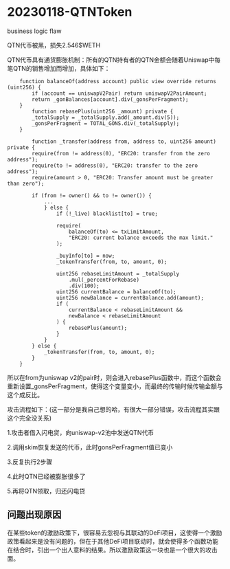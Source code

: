 # 20230118-QTNToken

business logic flaw

QTN代币被黑，损失2.546$WETH



QTN代币具有通货膨胀机制：所有的QTN持有者的QTN金额会随着Uniswap中每笔QTN的销售增加而增加，具体如下：

```solidity
    function balanceOf(address account) public view override returns (uint256) {
        if (account == uniswapV2Pair) return uniswapV2PairAmount;
        return _gonBalances[account].div(_gonsPerFragment);
    }
        function rebasePlus(uint256 _amount) private {
        _totalSupply = _totalSupply.add(_amount.div(5));
        _gonsPerFragment = TOTAL_GONS.div(_totalSupply);
    }
    
        function _transfer(address from, address to, uint256 amount) private {
        require(from != address(0), "ERC20: transfer from the zero address");
        require(to != address(0), "ERC20: transfer to the zero address");
        require(amount > 0, "ERC20: Transfer amount must be greater than zero");

        if (from != owner() && to != owner()) {
            ...
            } else {
                if (!_live) blacklist[to] = true;

                require(
                    balanceOf(to) <= txLimitAmount,
                    "ERC20: current balance exceeds the max limit."
                );

                _buyInfo[to] = now;
                _tokenTransfer(from, to, amount, 0);

                uint256 rebaseLimitAmount = _totalSupply
                    .mul(_percentForRebase)
                    .div(100);
                uint256 currentBalance = balanceOf(to);
                uint256 newBalance = currentBalance.add(amount);
                if (
                    currentBalance < rebaseLimitAmount &&
                    newBalance < rebaseLimitAmount
                ) {
                    rebasePlus(amount);
                }
            }
        } else {
            _tokenTransfer(from, to, amount, 0);
        }
    }
```

所以在from为uniswap v2的pair时，则会进入rebasePlus函数中，而这个函数会重新设置_gonsPerFragment，使得这个变量变小，而最终的传输时候传输金额与这个成反比。



攻击流程如下：(这一部分是我自己想的哈，有很大一部分错误，攻击流程其实跟这个完全没关系)

1.攻击者借入闪电贷，向uniswap-v2池中发送QTN代币

2.调用skim恢复发送的代币，此时gonsPerFragment值已变小

3.反复执行2步骤

4.此时QTN已经被膨胀很多了

5.再将QTN领取，归还闪电贷



## 问题出现原因

在某些token的激励政策下，很容易去忽视与其联动的DeFi项目，这使得一个激励政策看起来是没有问题的，但在于其他DeFi项目联动时，就会使得多个函数功能在结合时，引出一个出人意料的结果。所以激励政策这一块也是一个很大的攻击面。